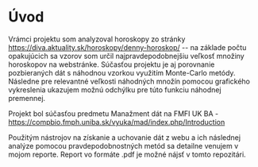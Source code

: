 # Úvod

Vrámci projektu som analyzoval horoskopy zo stránky https://diva.aktuality.sk/horoskopy/denny-horoskop/ -- na základe počtu opakujúcich sa vzorov som určil najpravdepodobnejšiu veľkosť množiny horoskopov na webstránke. 
Súčasťou projektu je aj porovnanie pozbieraných dát s náhodnou vzorkou využitím Monte-Carlo metódy. 
Následne pre relevantné veľkosti náhodných množín pomocou grafického vykreslenia ukazujem možnú odchýlku pre túto funkciu náhodnej premennej. 

Projekt bol súčasťou predmetu Manažment dát na FMFI UK BA  - https://compbio.fmph.uniba.sk/vyuka/mad/index.php/Introduction

Použitým nástrojov na získanie a uchovanie dát z webu a ich následnej analýze pomocou pravdepodobnostných metód sa detailne venujem v mojom reporte. 
Report vo formáte .pdf je možné nájsť v tomto repozitári.

